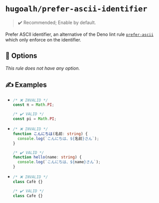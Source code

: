 # `hugoalh/prefer-ascii-identifier`

> ✔️ Recommended; Enable by default.

Prefer ASCII identifier, an alternative of the Deno lint rule [`prefer-ascii`](https://docs.deno.com/lint/rules/prefer-ascii/) which only enforce on the identifier.

## 🔧 Options

*This rule does not have any option.*

## ✍️ Examples

- ```ts
  /* ❌ INVALID */
  const π = Math.PI;

  /* ✔️ VALID */
  const pi = Math.PI;
  ```
- ```ts
  /* ❌ INVALID */
  function こんにちは(名前: string) {
    console.log(`こんにちは、${名前}さん`);
  }

  /* ✔️ VALID */
  function hello(name: string) {
    console.log(`こんにちは、${name}さん`);
  }
  ```
- ```ts
  /* ❌ INVALID */
  class Cafè {}

  /* ✔️ VALID */
  class Cafe {}
  ```
